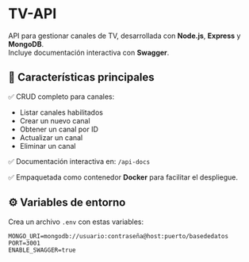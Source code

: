 # TV-API

API para gestionar canales de TV, desarrollada con **Node.js**, **Express** y **MongoDB**.  
Incluye documentación interactiva con **Swagger**.

## 🚀 Características principales

✅ CRUD completo para canales:  
- Listar canales habilitados  
- Crear un nuevo canal  
- Obtener un canal por ID  
- Actualizar un canal  
- Eliminar un canal

✅ Documentación interactiva en: `/api-docs`

✅ Empaquetada como contenedor **Docker** para facilitar el despliegue.

## ⚙️ Variables de entorno

Crea un archivo `.env` con estas variables:

```env
MONGO_URI=mongodb://usuario:contraseña@host:puerto/basededatos
PORT=3001
ENABLE_SWAGGER=true
